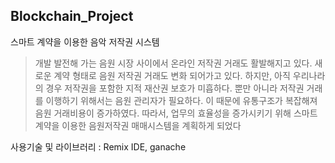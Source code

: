 ## Blockchain_Project

스마트 계약을 이용한 음악 저작권 시스템
> 개발
 발전해 가는 음원 시장 사이에서 온라인 저작권 거래도 활발해지고 있다. 새로운 계약 형태로 음원 저작권 거래도 변화 되어가고 있다. 하지만, 아직 우리나라의 경우 저작권을 포함한 지적 재산권 보호가 미흡하다. 뿐만 아니라 저작권 거래를 이행하기 위해서는 음원 관리자가 필요하다. 이 때문에 유통구조가 복잡해져 음원 거래비용이 증가하였다. 따라서, 업무의 효율성을 증가시키기 위해 스마트계약을 이용한 음원저작권 매매시스템을 계획하게 되었다 
 
 사용기술 및 라이브러리 : Remix IDE, ganache
